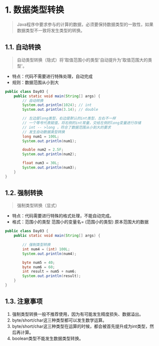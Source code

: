 # 1. 数据类型转换
>Java程序中要求参与的计算的数据，必须要保持数据类型的一致性，如果数据类型不一致将发生类型的转换。
     
## 1.1. 自动转换
>自动类型转换（隐式）将'取值范围小的类型'自动提升为'取值范围大的类型'。
   
- 特点：代码不需要进行特殊处理，自动完成
- 规则：数据范围从小到大
     
```java
public class Day03 {
    public static void main(String[] args) {
        // 自动转换
        System.out.println(1024); // int
        System.out.println(3.14); // double

        // 左边是long类型，右边是默认的int类型，左右不一样
        // 一个等号代表赋值，将右侧的int常量，交给左侧的long变量进行存储
        // int -- >long ，符合了数据范围从小到大的要求
        // 发生自动数据类型转换
        long num1 = 100L;
        System.out.println(num1);

        double num2 = 2.5F;
        System.out.println(num2);

        float num3 = 30L;
        System.out.println(num3);
    }
}
```

## 1.2. 强制转换
>强制类型转换（显式）
- 特点：代码需要进行特殊的格式处理，不能自动完成。
- 格式：范围小的类型 范围小的变量名= (范围小的类型) 原本范围大的数据

      
```java
public class Day03 {
    public static void main(String[] args) {
        
        // 强制类型转换
        int num4 = (int) 100L;
        System.out.println(num4);

        byte num5 = 40;
        byte num6 = 60;
        int result = num5 + num6;
        System.out.println(result);
    }
}
```
      
## 1.3. 注意事项
1. 强制类型转换一般不推荐使用，因为有可能发生精度损失、数据溢出。
2. byte/short/char这三种类型都可以发生数学运算。
3. byte/short/char这三种类型在运算的时候，都会被首先提升成为int类型，然后再计算。
4. boolean类型不能发生数据类型转换。